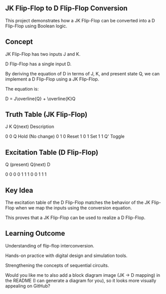 ## JK Flip-Flop to D Flip-Flop Conversion

This project demonstrates how a JK Flip-Flop can be converted into a D Flip-Flop using Boolean logic.

## Concept

JK Flip-Flop has two inputs J and K.

D Flip-Flop has a single input D.

By deriving the equation of D in terms of J, K, and present state Q, we can implement a D Flip-Flop using a JK Flip-Flop.

The equation is:

D = J\overline{Q} + \overline{K}Q

## Truth Table (JK Flip-Flop)

J	K	Q(next)	Description

0	0	 Q	    Hold (No change)
0	1	 0	    Reset
1	0	 1	    Set
1	1  Q'	    Toggle


## Excitation Table (D Flip-Flop)

Q (present)	Q(next)	D

0	           0	    0
0	           1	    1
1	           0	    0
1           1     	1

## Key Idea

The excitation table of the D Flip-Flop matches the behavior of the JK Flip-Flop when we map the inputs using the conversion equation.

This proves that a JK Flip-Flop can be used to realize a D Flip-Flop.

## Learning Outcome

Understanding of flip-flop interconversion.

Hands-on practice with digital design and simulation tools.

Strengthening the concepts of sequential circuits.

Would you like me to also add a block diagram image (JK → D mapping) in the README (I can generate a diagram for you), so it looks more visually appealing on GitHub?
